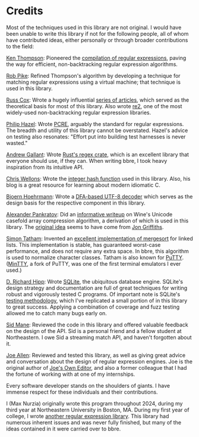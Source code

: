 # Credits

Most of the techniques used in this library are not original. I would have been unable to write this library if not for the following people, all of whom have contributed ideas, either personally or through broader contributions to the field:

[Ken Thompson](https://en.wikipedia.org/wiki/Ken_Thompson): Pioneered the [compilation of regular expressions](https://dl.acm.org/doi/10.1145/363347.363387), paving the way for efficient, non-backtracking regular expression algorithms.

[Rob Pike](http://herpolhode.com/rob/): Refined Thompson's algorithm by developing a technique for matching regular expressions using a virtual machine; that technique is used in this library.

[Russ Cox](https://swtch.com/~rsc/): Wrote a hugely influential [series of articles](https://swtch.com/~rsc/regexp/), which served as the theoretical basis for most of this library. Also wrote [re2](https://github.com/google/re2/wiki/Syntax), one of the most widely-used non-backtracking regular expression libraries.

[Philip Hazel](http://quercite.dx.am/): Wrote [PCRE](https://en.wikipedia.org/wiki/Perl_Compatible_Regular_Expressions), arguably the standard for regular expressions. The breadth and utility of this library cannot be overstated. Hazel's advice on testing also resonates: "Effort put into building test harnesses is never wasted."

[Andrew Gallant](https://github.com/BurntSushi): Wrote [Rust's regex crate](https://github.com/rust-lang/regex), which is an excellent library that everyone should use, if they can. When writing bbre, I took heavy inspiration from its intuitive API.

[Chris Wellons](https://nullprogram.com/): Wrote the [integer hash function](https://nullprogram.com/blog/2018/07/31/) used in this library. Also, his blog is a great resource for learning about modern idiomatic C.

[Bjoern Hoehrmann](https://bjoern.hoehrmann.de/): Wrote a [DFA-based UTF-8 decoder](https://bjoern.hoehrmann.de/utf-8/decoder/dfa/) which serves as the design basis for the respective component in this library.

[Alexander Pankratov](https://swapped.cc/): Did an [informative writeup](https://github.com/apankrat/notes/blob/master/fast-case-conversion/README.md) on Wine's Unicode casefold array compression algorithm, a derivation of which is used in this library. The [original idea](https://github.com/wine-mirror/wine/commit/a02ce81082ef2f27fdfcf577efbe491582becd28a) seems to have come from [Jon Griffiths](https://github.com/jgriffiths).

[Simon Tatham](https://www.chiark.greenend.org.uk/~sgtatham/): Invented an [excellent implementation of mergesort](https://www.chiark.greenend.org.uk/~sgtatham/algorithms/listsort.html) for linked lists. This implementation is stable, has guaranteed worst-case performance, and does not require any extra space. In bbre, this algorithm is used to normalize character classes. Tatham is also known for [PuTTY](https://www.chiark.greenend.org.uk/~sgtatham/putty/). ([MinTTY](https://github.com/mintty/mintty), a fork of PuTTY, was one of the first terminal emulators I ever used.)

[D. Richard Hipp](https://www.hwaci.com/index.html): Wrote [SQLite](https://sqlite.org/), the ubiquitous database engine. SQLite's design strategy and documentation are full of great techniques for writing robust and vigorously tested C programs. Of important note is SQLite's [testing methodology](https://sqlite.org/testing.html), which I've replicated a small portion of in this library to great success. Applying a combination of coverage and fuzz testing allowed me to catch many bugs early on.

[Sid Mane](https://github.com/squidscode): Reviewed the code in this library and offered valuable feedback on the design of the API. Sid is a personal friend and a fellow student at Northeastern. I owe Sid a streaming match API, and haven't forgotten about it.

[Joe Allen](https://github.com/jhallen): Reviewed and tested this library, as well as giving great advice and conversation about the design of regular expression engines. Joe is the original author of [Joe's Own Editor](https://github.com/jhallen/joe-editor), and also a former colleague that I had the fortune of working with at one of my internships.

Every software developer stands on the shoulders of giants. I have immense respect for these individuals and their contributions.

I (Max Nurzia) originally wrote this program throughout 2024, during my third year at Northeastern University in Boston, MA. During my first year of college, I wrote [another regular expression library](https://github.com/mnurzia/re). This library had numerous inherent issues and was never fully finished, but many of the ideas contained in it were carried over to bbre.
